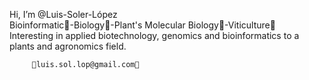 Hi, I’m @Luis-Soler-López  
Bioinformatic🧬-Biology🌾-Plant's Molecular Biology🌱-Viticulture🍇  
Interesting in applied biotechnology, genomics and bioinformatics to a plants and agronomics field.

         📩luis.sol.lop@gmail.com📩


